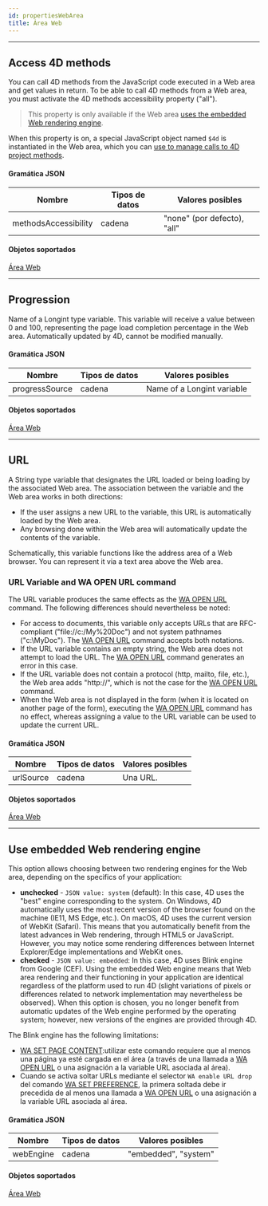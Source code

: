 ```yaml
---
id: propertiesWebArea
title: Área Web
---
```


---
## Access 4D methods

You can call 4D methods from the JavaScript code executed in a Web area and get values in return. To be able to call 4D methods from a Web area, you must activate the 4D methods accessibility property ("all").

> This property is only available if the Web area [uses the embedded Web rendering engine](#use-embedded-web-rendering-engine).

When this property is on, a special JavaScript object named `$4d` is instantiated in the Web area, which you can [use to manage calls to 4D project methods](webArea_overview.md#4d-object).



#### Gramática JSON

| Nombre               | Tipos de datos | Valores posibles            |
| -------------------- | -------------- | --------------------------- |
| methodsAccessibility | cadena         | "none" (por defecto), "all" |

#### Objetos soportados

[Área Web](webArea_overview.md)


---
## Progression

Name of a Longint type variable. This variable will receive a value between 0 and 100, representing the page load completion percentage in the Web area. Automatically updated by 4D, cannot be modified manually.

#### Gramática JSON

| Nombre         | Tipos de datos | Valores posibles           |
| -------------- | -------------- | -------------------------- |
| progressSource | cadena         | Name of a Longint variable |

#### Objetos soportados

[Área Web](webArea_overview.md)




---
## URL

A String type variable that designates the URL loaded or being loading by the associated Web area. The association between the variable and the Web area works in both directions:

*   If the user assigns a new URL to the variable, this URL is automatically loaded by the Web area.
*   Any browsing done within the Web area will automatically update the contents of the variable.

Schematically, this variable functions like the address area of a Web browser. You can represent it via a text area above the Web area.

### URL Variable and WA OPEN URL command

The URL variable produces the same effects as the [WA OPEN URL](https://doc.4d.com/4Dv18/4D/18/WA-OPEN-URL.301-4504841.en.html) command. The following differences should nevertheless be noted:
- For access to documents, this variable only accepts URLs that are RFC-compliant ("file://c:/My%20Doc") and not system pathnames ("c:\MyDoc"). The [WA OPEN URL](https://doc.4d.com/4Dv18/4D/18/WA-OPEN-URL.301-4504841.en.html) command accepts both notations.
- If the URL variable contains an empty string, the Web area does not attempt to load the URL. The [WA OPEN URL](https://doc.4d.com/4Dv18/4D/18/WA-OPEN-URL.301-4504841.en.html) command generates an error in this case.
- If the URL variable does not contain a protocol (http, mailto, file, etc.), the Web area adds "http://", which is not the case for the [WA OPEN URL](https://doc.4d.com/4Dv18/4D/18/WA-OPEN-URL.301-4504841.en.html) command.
- When the Web area is not displayed in the form (when it is located on another page of the form), executing the [WA OPEN URL](https://doc.4d.com/4Dv18/4D/18/WA-OPEN-URL.301-4504841.en.html) command has no effect, whereas assigning a value to the URL variable can be used to update the current URL.

#### Gramática JSON

| Nombre    | Tipos de datos | Valores posibles |
| --------- | -------------- | ---------------- |
| urlSource | cadena         | Una URL.         |

#### Objetos soportados

[Área Web](webArea_overview.md)






---
## Use embedded Web rendering engine

This option allows choosing between two rendering engines for the Web area, depending on the specifics of your application:

*   **unchecked** - `JSON value: system` (default): In this case, 4D uses the "best" engine corresponding to the system. On Windows, 4D automatically uses the most recent version of the browser found on the machine (IE11, MS Edge, etc.). On macOS, 4D uses the current version of WebKit (Safari). This means that you automatically benefit from the latest advances in Web rendering, through HTML5 or JavaScript. However, you may notice some rendering differences between Internet Explorer/Edge implementations and WebKit ones.
*   **checked** - `JSON value: embedded`: In this case, 4D uses Blink engine from Google (CEF). Using the embedded Web engine means that Web area rendering and their functioning in your application are identical regardless of the platform used to run 4D (slight variations of pixels or differences related to network implementation may nevertheless be observed). When this option is chosen, you no longer benefit from automatic updates of the Web engine performed by the operating system; however, new versions of the engines are provided through 4D.

The Blink engine has the following limitations:

- [WA SET PAGE CONTENT](https://doc.4d.com/4Dv18/4D/18.4/WA-SET-PAGE-CONTENT.301-5232965.en.html):utilizar este comando requiere que al menos una página ya esté cargada en el área (a través de una llamada a [WA OPEN URL](https://doc.4d.com/4Dv18/4D/18.4/WA-OPEN-URL.301-5232954.en.html) o una asignación a la variable URL asociada al área).
- Cuando se activa soltar URLs mediante el selector `WA enable URL drop` del comando [WA SET PREFERENCE](https://doc.4d.com/4Dv18/4D/18.4/WA-SET-PREFERENCE.301-5232962.en.html), la primera soltada debe ir precedida de al menos una llamada a [WA OPEN URL](https://doc.4d.com/4Dv18/4D/18.4/WA-OPEN-URL.301-5232954.en.html) o una asignación a la variable URL asociada al área.

#### Gramática JSON

| Nombre    | Tipos de datos | Valores posibles     |
| --------- | -------------- | -------------------- |
| webEngine | cadena         | "embedded", "system" |

#### Objetos soportados

[Área Web](webArea_overview.md)
